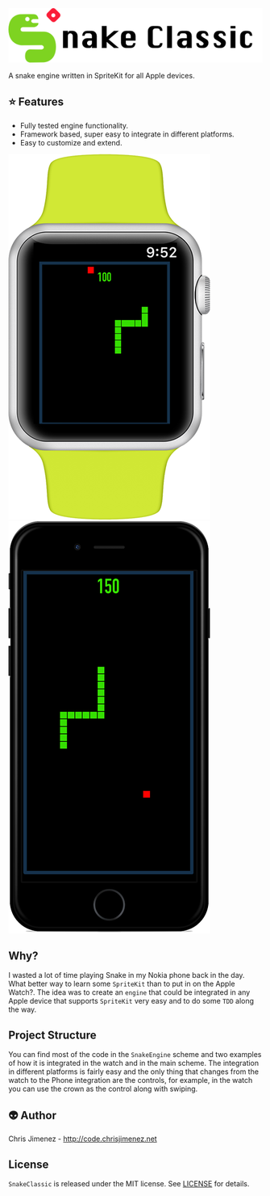![Banner](/Art/banner.png)

A snake engine written in SpriteKit for all Apple devices.

:star: Features
---
* Fully tested engine functionality.
* Framework based, super easy to integrate in different platforms.
* Easy to customize and extend.

![Banner](/Art/SnakeWatch.png) 
![Banner](/Art/SnakeIphone.png)

## Why?
I wasted a lot of time playing Snake in my Nokia phone back in the day. What better way to learn some `SpriteKit` than to put in on the Apple Watch?. The idea was to create an `engine` that could be integrated in any Apple device that supports `SpriteKit` very easy and to do some `TDD` along the way.

## Project Structure
You can find most of the code in the `SnakeEngine` scheme and two examples of how it is integrated in the watch and in the main scheme. The integration in different platforms is fairly easy and the only thing that changes from the watch to the Phone integration are the controls, for example, in the watch you can use the crown as the control along with swiping.

:alien: Author
------
Chris Jimenez - http://code.chrisjimenez.net

## License
`SnakeClassic` is released under the MIT license. See [LICENSE](https://github.com/pixel16/Snake/blob/master/LICENSE) for details.
